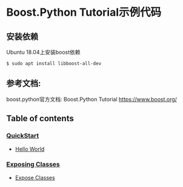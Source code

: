 # Boost.Python Tutorial示例代码

## 安装依赖
Ubuntu 18.04上安装boost依赖

``$ sudo apt install libboost-all-dev``

## 参考文档:
boost.python官方文档: Boost.Python Tutorial
https://www.boost.org/

## Table of contents

### [QuickStart](quick_start/)
- [Hello World](quick_start/hello/)

### [Exposing Classes](exposing_classes/)
- [Expose Classes](exposing_classes/expose_class/)
